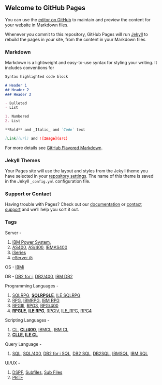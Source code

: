 ## Welcome to GitHub Pages

You can use the [editor on GitHub](https://github.com/bojasv/1970/edit/master/README.md) to maintain and preview the content for your website in Markdown files.

Whenever you commit to this repository, GitHub Pages will run [Jekyll](https://jekyllrb.com/) to rebuild the pages in your site, from the content in your Markdown files.

### Markdown

Markdown is a lightweight and easy-to-use syntax for styling your writing. It includes conventions for

```markdown
Syntax highlighted code block

# Header 1
## Header 2
### Header 3

- Bulleted
- List

1. Numbered
2. List

**Bold** and _Italic_ and `Code` text

[Link](url) and ![Image](src)
```

For more details see [GitHub Flavored Markdown](https://guides.github.com/features/mastering-markdown/).

### Jekyll Themes

Your Pages site will use the layout and styles from the Jekyll theme you have selected in your [repository settings](https://github.com/bojasv/1970/settings). The name of this theme is saved in the Jekyll `_config.yml` configuration file.

### Support or Contact

Having trouble with Pages? Check out our [documentation](https://help.github.com/categories/github-pages-basics/) or [contact support](https://github.com/contact) and we’ll help you sort it out.

### Tags 

Server - 
1. [IBM Power System](https://github.com/topics/ibm-power-system), 
2. [AS400](https://github.com/topics/as400), [AS/400](https://github.com/topics/as-400), [IBMAS400](https://github.com/topics/ibmas400)
3. [iSeries](https://github.com/topics/iseries)
4. [eServer i5](https://github.com/topics/eServer-i5)

OS - [IBMi](https://github.com/topics/ibmi) 

DB - [DB2 for i](https://github.com/topics/db2-for-i), [DB2/400](https://github.com/topics/db2-400), [IBM DB2](https://github.com/topics/ibm-db2)

Programming Languages - 
1. [SQLRPG](https://github.com/topics/sqlrpg), **[SQLRPGLE](https://github.com/topics/sqlrpgle)**, [ILE SQLRPG](https://github.com/topics/ile-sqlrpg)
2. [RPG](https://github.com/topics/rpg), [IBMRPG](https://github.com/topics/ibmrpg), [IBM RPG](https://github.com/topics/ibm-rpg)
3. [RPGIII](https://github.com/topics/rpgiii), [RPG3](https://github.com/topics/rpg3), [RPG/400](https://github.com/topics/rpg-400)
4. **[RPGLE](https://github.com/topics/rpgle)**, **[ILE RPG](https://github.com/topics/ile-rpg)**, [RPGIV](https://github.com/topics/rpgiv), [ILE_RPG](https://github.com/topics/ile_rpg), [RPG4](https://github.com/topics/rpg4)

Scripting Languages -
1. [CL](https://github.com/topics/cl), **[CL/400](https://github.com/topics/cl-400)**, [IBMCL](https://github.com/topics/ibmcl), [IBM CL](https://github.com/topics/ibm-cl)
2. **[CLLE](https://github.com/topics/clle), [ILE CL](https://github.com/topics/ile-cl)**

Query Language - 
1. [SQL](https://github.com/topics/sql), [SQL/400](https://github.com/topics/sql-400), [DB2 for i SQL](https://github.com/topics/db2-for-i-sql), [DB2 SQL](https://github.com/topics/db2-sql), [DB2SQL](https://github.com/topics/db2sql), [IBMSQL](https://github.com/topics/ibmsql), [IBM SQL](https://github.com/topics/ibm-sql)

UI/UX - 
1. [DSPF](https://github.com/topics/dspf), [Subfiles](https://github.com/topics/subfiles), [Sub Files](https://github.com/topics/sub-files)
2. [PRTF](https://github.com/topics/prtf)
